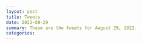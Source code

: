 ```yaml
---
layout: post
title: Tweets
date: 2022-08-29
summary: These are the tweets for August 29, 2022.
categories:
---
```


